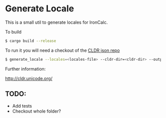 # Generate Locale

This is a small util to generate locales for IronCalc.

To build

```bash
$ cargo build --release
```

To run it you will need a checkout of the [CLDR json repo](https://github.com/unicode-org/cldr-json)

```bash
$ generate_locale --locales=<locales-file> --cldr-dir=<cldr-dir> --output=<output-file>
```

Further information:

http://cldr.unicode.org/


## TODO:

* Add tests
* Checkout whole folder?

